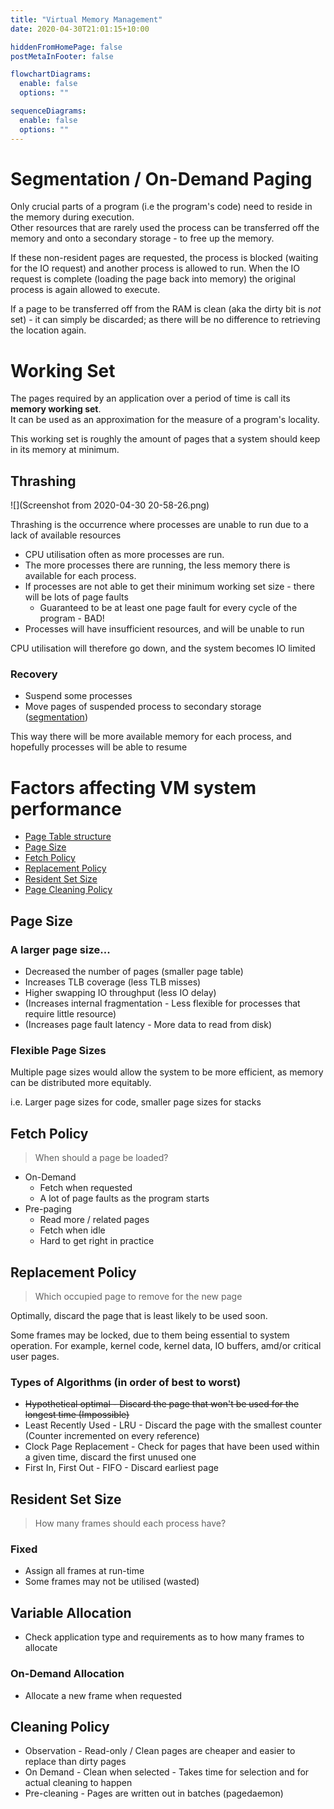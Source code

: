 ```yaml
---
title: "Virtual Memory Management"
date: 2020-04-30T21:01:15+10:00

hiddenFromHomePage: false
postMetaInFooter: false

flowchartDiagrams:
  enable: false
  options: ""

sequenceDiagrams:
  enable: false
  options: ""
---
```


# Segmentation / On-Demand Paging

Only crucial parts of a program (i.e the program's code) need to reside in the memory during execution.  
Other resources that are rarely used the process can be transferred off the memory and onto a secondary storage - to free up the memory.

If these non-resident pages are requested, the process is blocked (waiting for the IO request) and another process is allowed to run. When the IO request is complete (loading the page back into memory) the original process is again allowed to execute.

If a page to be transferred off from the RAM is clean (aka the dirty bit is _not_ set) - it can simply be discarded; as there will be no difference to retrieving the location again.

# Working Set

The pages required by an application over a period of time is call its **memory working set**.  
It can be used as an approximation for the measure of a program's locality.

This working set is roughly the amount of pages that a system should keep in its memory at minimum.

## Thrashing

![](Screenshot from 2020-04-30 20-58-26.png)

Thrashing is the occurrence where processes are unable to run due to a lack of available resources

- CPU utilisation often as more processes are run.
- The more processes there are running, the less memory there is available for each process.
- If processes are not able to get their minimum working set size - there will be lots of page faults
  - Guaranteed to be at least one page fault for every cycle of the program - BAD!
- Processes will have insufficient resources, and will be unable to run

CPU utilisation will therefore go down, and the system becomes IO limited

### Recovery

- Suspend some processes
- Move pages of suspended process to secondary storage ([segmentation](#segmentation))

This way there will be more available memory for each process, and hopefully processes will be able to resume

# Factors affecting VM system performance

- [Page Table structure](../virtual-memory#page-tables)
- [Page Size](#page-size)
- [Fetch Policy](#fetch-policy)
- [Replacement Policy](#replacement-policy)
- [Resident Set Size](#resident-set-size)
- [Page Cleaning Policy](#cleaning-policy)

## Page Size

### A larger page size...

- Decreased the number of pages (smaller page table)
- Increases TLB coverage (less TLB misses)
- Higher swapping IO throughput (less IO delay)
- (Increases internal fragmentation - Less flexible for processes that require little resource)
- (Increases page fault latency - More data to read from disk)

### Flexible Page Sizes

Multiple page sizes would allow the system to be more efficient, as memory can be distributed more equitably.

i.e. Larger page sizes for code, smaller page sizes for stacks

## Fetch Policy

> When should a page be loaded?

- On-Demand
  - Fetch when requested
  - A lot of page faults as the program starts
- Pre-paging
  - Read more / related pages
  - Fetch when idle
  - Hard to get right in practice

## Replacement Policy

> Which occupied page to remove for the new page

Optimally, discard the page that is least likely to be used soon.

Some frames may be locked, due to them being essential to system operation. For example, kernel code, kernel data, IO buffers, amd/or critical user pages.

### Types of Algorithms (in order of best to worst)

- <s>Hypothetical optimal - Discard the page that won't be used for the longest time (Impossible)</s>
- Least Recently Used - LRU - Discard the page with the smallest counter (Counter incremented on every reference)
- Clock Page Replacement - Check for pages that have been used within a given time, discard the first unused one
- First In, First Out - FIFO - Discard earliest page

## Resident Set Size

> How many frames should each process have?

### Fixed

- Assign all frames at run-time
- Some frames may not be utilised (wasted)

## Variable Allocation

- Check application type and requirements as to how many frames to allocate

### On-Demand Allocation

- Allocate a new frame when requested

## Cleaning Policy

- Observation - Read-only / Clean pages are cheaper and easier to replace than dirty pages
- On Demand - Clean when selected - Takes time for selection and for actual cleaning to happen
- Pre-cleaning - Pages are written out in batches (pagedaemon)
